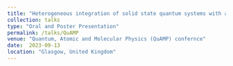 ```yaml
---
title: "Heterogeneous integration of solid state quantum systems with a foundry photonics platform"
collection: talks
type: "Oral and Poster Presentation"
permalink: /talks/QuAMP
venue: "Quantum, Atomic and Molecular Physics (QuAMP) confernce"
date:  2023-09-13
location: "Glasgow, United Kingdom"
---
```

